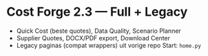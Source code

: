# Cost Forge 2.3 — Full + Legacy
- Quick Cost (beste quotes), Data Quality, Scenario Planner
- Supplier Quotes, DOCX/PDF export, Download Center
- Legacy paginas (compat wrappers) uit vorige repo
Start: `home.py`
